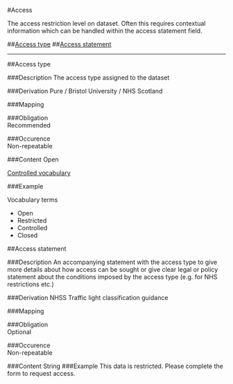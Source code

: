 #Access

The access restriction level on dataset. Often this requires contextual information which can be handled within the access statement field. 

##[Access type](access-type-1)
##[Access statement](access-statement-1)

----------------------------------------------

##Access type 

###Description
The access type assigned to the dataset 

###Derivation
Pure / Bristol University / NHS Scotland

###Mapping
 

###Obligation	
Recommended 

###Occurence	
Non-repeatable

###Content 
Open

[Controlled vocabulary](#vocabulary-terms)

###Example


Vocabulary terms

* Open
* Restricted
* Controlled
* Closed


##Access statement

###Description
An accompanying statement with the access type to give more details about how access can be sought or give clear legal or policy statement about the conditions imposed by the access type (e.g. for NHS restrictions etc.)

###Derivation
NHSS Traffic light classification guidance

###Mapping


###Obligation	
Optional

###Occurence	
Non-repeatable

###Content 
String
###Example
This data is restricted. Please complete the form to request access.
